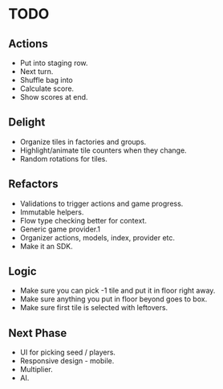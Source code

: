 # TODO

## Actions

* Put into staging row.
* Next turn.
* Shuffle bag into
* Calculate score.
* Show scores at end.

## Delight

* Organize tiles in factories and groups.
* Highlight/animate tile counters when they change.
* Random rotations for tiles.

## Refactors

* Validations to trigger actions and game progress.
* Immutable helpers.
* Flow type checking better for context.
* Generic game provider.1
* Organizer actions, models, index, provider etc.
* Make it an SDK.

## Logic

* Make sure you can pick -1 tile and put it in floor right away.
* Make sure anything you put in floor beyond goes to box.
* Make sure first tile is selected with leftovers.

## Next Phase

* UI for picking seed / players.
* Responsive design - mobile.
* Multiplier.
* AI.
